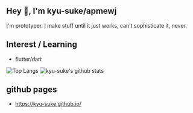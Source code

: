 ## Hey 👋, I'm kyu-suke/apmewj

I'm prototyper.
I make stuff until it just works, can't sophisticate it, never.

## Interest / Learning

* flutter/dart
<!--
* VR/AR/XR
* Unity/Unreal Engine
* Native Apps
* UI design
-->

![Top Langs](https://github-readme-stats-lcqmo9wsu-ykaneoka7.vercel.app/api/top-langs/?username=kyu-suke&hide=html)
![kyu-suke's github stats](https://github-readme-stats-lcqmo9wsu-ykaneoka7.vercel.app/api?username=kyu-suke&show_icons=true&count_private=true&line_height=40)

## github pages

- https://kyu-suke.github.io/
